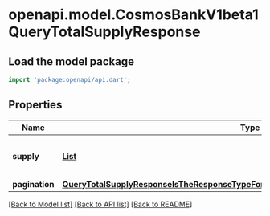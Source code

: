 # openapi.model.CosmosBankV1beta1QueryTotalSupplyResponse

## Load the model package
```dart
import 'package:openapi/api.dart';
```

## Properties
Name | Type | Description | Notes
------------ | ------------- | ------------- | -------------
**supply** | [**List<Coin>**](Coin.md) |  | [optional] [default to const []]
**pagination** | [**QueryTotalSupplyResponseIsTheResponseTypeForTheQueryTotalSupplyRPCMethodPagination**](QueryTotalSupplyResponseIsTheResponseTypeForTheQueryTotalSupplyRPCMethodPagination.md) |  | [optional] 

[[Back to Model list]](../README.md#documentation-for-models) [[Back to API list]](../README.md#documentation-for-api-endpoints) [[Back to README]](../README.md)


